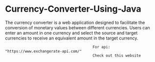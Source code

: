 # Currency-Converter-Using-Java
The currency converter is a web application designed to facilitate the conversion of monetary values between different currencies. Users can enter an amount in one currency and select the source and target currencies to receive an equivalent amount in the target currency.




                                            For api: "https://www.exchangerate-api.com/"
                                            Check out this website
